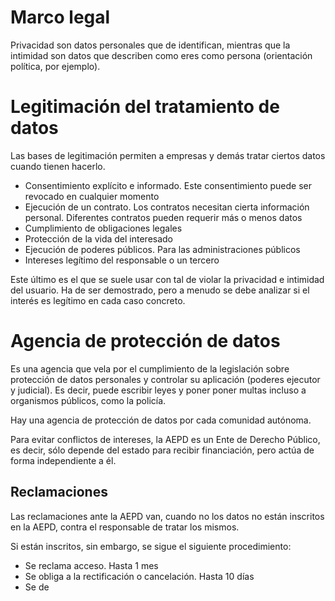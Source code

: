 
# Marco legal

Privacidad son datos personales que de identifican, mientras que la intimidad son datos que describen como eres como persona (orientación política, por ejemplo).

# Legitimación del tratamiento de datos

Las bases de legitimación permiten a empresas y demás tratar ciertos datos cuando tienen hacerlo.

- Consentimiento explícito e informado. Este consentimiento puede ser revocado en cualquier momento
- Ejecución de un contrato. Los contratos necesitan cierta información personal. Diferentes contratos pueden requerir más o menos datos
- Cumplimiento de obligaciones legales
- Protección de la vida del interesado
- Ejecución de poderes públicos. Para las administraciones públicos
- Intereses legítimo del responsable o un tercero

Este último es el que se suele usar con tal de violar la privacidad e intimidad del usuario. Ha de ser demostrado, pero a menudo se debe analizar si el interés es legítimo en cada caso concreto.

# Agencia de protección de datos

Es una agencia que vela por el cumplimiento de la legislación sobre protección de datos personales y controlar su aplicación (poderes ejecutor y judicial). Es decir, puede escribir leyes y poner poner multas incluso a organismos públicos, como la policía.

Hay una agencia de protección de datos por cada comunidad autónoma.

Para evitar conflictos de intereses, la AEPD es  un Ente de Derecho Público, es decir, sólo depende del estado para recibir financiación, pero actúa de forma independiente a él.

## Reclamaciones

Las reclamaciones ante la AEPD van, cuando no los datos no están inscritos en la AEPD, contra el responsable de tratar los mismos.

Si están inscritos, sin embargo, se sigue el siguiente procedimiento:
- Se reclama acceso. Hasta 1 mes
- Se obliga a la rectificación o cancelación. Hasta 10 días
- Se de